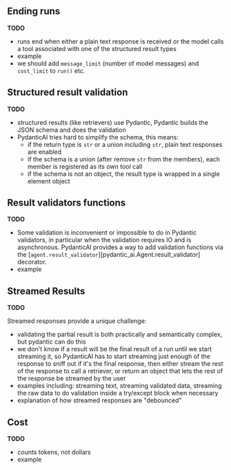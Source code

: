 ## Ending runs

**TODO**

* runs end when either a plain text response is received or the model calls a tool associated with one of the structured result types
* example
* we should add `message_limit` (number of model messages) and `cost_limit` to `run()` etc.

## Structured result validation

**TODO**

* structured results (like retrievers) use Pydantic, Pydantic builds the JSON schema and does the validation
* PydanticAI tries hard to simplify the schema, this means:
  * if the return type is `str` or a union including `str`, plain text responses are enabled
  * if the schema is a union (after remove `str` from the members), each member is registered as its own tool call
  * if the schema is not an object, the result type is wrapped in a single element object

## Result validators functions

**TODO**

* Some validation is inconvenient or impossible to do in Pydantic validators, in particular when the validation requires IO and is asynchronous. PydanticAI provides a way to add validation functions via the [`agent.result_validator`][pydantic_ai.Agent.result_validator] decorator.
* example

## Streamed Results

**TODO**

Streamed responses provide a unique challenge:
* validating the partial result is both practically and semantically complex, but pydantic can do this
* we don't know if a result will be the final result of a run until we start streaming it, so PydanticAI has to start streaming just enough of the response to sniff out if it's the final response, then either stream the rest of the response to call a retriever, or return an object that lets the rest of the response be streamed by the user
* examples including: streaming text, streaming validated data, streaming the raw data to do validation inside a try/except block when necessary
* explanation of how streamed responses are "debounced"

## Cost

**TODO**

* counts tokens, not dollars
* example
